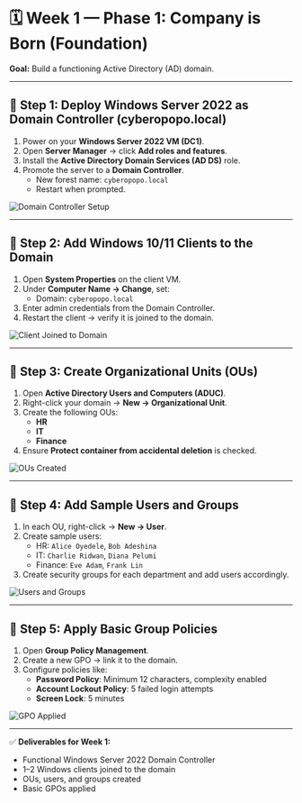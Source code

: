 # 🗓 Week 1 — Phase 1: Company is Born (Foundation)

**Goal:** Build a functioning Active Directory (AD) domain.

---

## 🔹 Step 1: Deploy Windows Server 2022 as Domain Controller (cyberopopo.local)  
1. Power on your **Windows Server 2022 VM (DC1)**.  
2. Open **Server Manager** → click **Add roles and features**.  
3. Install the **Active Directory Domain Services (AD DS)** role.  
4. Promote the server to a **Domain Controller**.  
   - New forest name: `cyberopopo.local`  
   - Restart when prompted.  

 
![Domain Controller Setup](https://i.imgur.com/dFYmpRD.png)

---

## 🔹 Step 2: Add Windows 10/11 Clients to the Domain  
1. Open **System Properties** on the client VM.  
2. Under **Computer Name → Change**, set:  
   - Domain: `cyberopopo.local`  
3. Enter admin credentials from the Domain Controller.  
4. Restart the client → verify it is joined to the domain.  

 
![Client Joined to Domain](https://i.imgur.com/TUYQWTI.png)

---

## 🔹 Step 3: Create Organizational Units (OUs)  
1. Open **Active Directory Users and Computers (ADUC)**.  
2. Right-click your domain → **New → Organizational Unit**.  
3. Create the following OUs:  
   - **HR**  
   - **IT**  
   - **Finance**  
4. Ensure **Protect container from accidental deletion** is checked.

 
![OUs Created](https://i.imgur.com/Vz0vrpC.png)

---

## 🔹 Step 4: Add Sample Users and Groups  
1. In each OU, right-click → **New → User**.  
2. Create sample users:  
   - HR: `Alice Oyedele`, `Bob Adeshina`  
   - IT: `Charlie Ridwan`, `Diana Pelumi`  
   - Finance: `Eve Adam`, `Frank Lin`  
3. Create security groups for each department and add users accordingly.

 
![Users and Groups](https://i.imgur.com/YsH5lbR.png)


---

## 🔹 Step 5: Apply Basic Group Policies  
1. Open **Group Policy Management**.  
2. Create a new GPO → link it to the domain.  
3. Configure policies like:  
   - **Password Policy**: Minimum 12 characters, complexity enabled  
   - **Account Lockout Policy**: 5 failed login attempts  
   - **Screen Lock**: 5 minutes  

  
![GPO Applied](https://i.imgur.com/rMfq5lH.png)

---

✅ **Deliverables for Week 1:**  
- Functional Windows Server 2022 Domain Controller  
- 1–2 Windows clients joined to the domain  
- OUs, users, and groups created  
- Basic GPOs applied  


